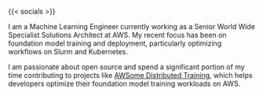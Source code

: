 ---
---

{{< socials >}}

I am a Machine Learning Engineer currently working as a Senior World Wide Specialist Solutions Architect at AWS. My recent focus has been on foundation model training and deployment, particularly optimizing workflows on Slurm and Kubernetes.

I am passionate about open source and spend a significant portion of my time contributing to projects like [AWSome Distributed Training](https://github.com/aws-samples/awsome-distributed-training), which helps developers optimize their foundation model training workloads on AWS.
